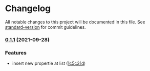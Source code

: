 # Changelog

All notable changes to this project will be documented in this file. See [standard-version](https://github.com/conventional-changelog/standard-version) for commit guidelines.

### [0.1.1](https://gitlab.vitta.tools/front-end/vkit/compare/v0.1.9...v0.1.1) (2021-09-28)


### Features

* insert new propertie at list ([1c5c31d](https://gitlab.vitta.tools/front-end/vkit/commit/1c5c31d815d7253d9b18864cc4048aa8ef012332))
